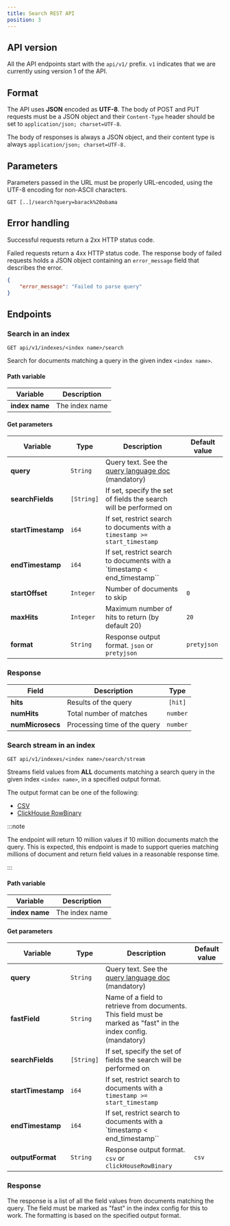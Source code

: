 ```yaml
---
title: Search REST API
position: 3
---
```


## API version

All the API endpoints start with the `api/v1/` prefix. `v1` indicates that we are currently using version 1 of the API.


## Format

The API uses **JSON** encoded as **UTF-8**. The body of POST and PUT requests must be a JSON object and their `Content-Type` header should be set to `application/json; charset=UTF-8`.

The body of responses is always a JSON object, and their content type is always `application/json; charset=UTF-8.`

## Parameters

Parameters passed in the URL must be properly URL-encoded, using the UTF-8 encoding for non-ASCII characters.

```
GET [..]/search?query=barack%20obama
```

## Error handling

Successful requests return a 2xx HTTP status code.

Failed requests return a 4xx HTTP status code. The response body of failed requests holds a JSON object containing an `error_message` field that describes the error.

```json
{
	"error_message": "Failed to parse query"
}
```

## Endpoints

### Search in an index

```
GET api/v1/indexes/<index name>/search
```

Search for documents matching a query in the given index `<index name>`.

#### Path variable

| Variable      | Description   |
| ------------- | ------------- |
| **index name** | The index name |


#### Get parameters

| Variable | Type | Description | Default value |
|----------|------|-------------|---------------|
| **query** | `String` | Query text. See the [query language doc](query-language.md) (mandatory) | |
| **searchFields** | `[String]` | If set, specify the set of fields the search will be performed on | |
| **startTimestamp** | `i64` | If set, restrict search to documents with a `timestamp >= start_timestamp` | |
| **endTimestamp** | `i64` | If set, restrict search to documents with a `timestamp < end_timestamp`` | |
| **startOffset** | `Integer` | Number of documents to skip | `0` |
| **maxHits** | `Integer` | Maximum number of hits to return (by default 20) | `20` |
| **format** | `String` | Response output format. `json` or `pretyjson`  | `pretyjson` |


### Response

| Field                | Description                    |    Type    |
| -------------------- | ------------------------------ | :--------: |
| **hits**             | Results of the query           | `[hit]` |
| **numHits**         | Total number of matches        |  `number`  |
| **numMicrosecs**    | Processing time of the query   |  `number`  |



### Search stream in an index

```
GET api/v1/indexes/<index name>/search/stream
```

Streams field values from **ALL** documents matching a search query in the given index `<index name>`, in a specified output format.

The output format can be one of the following:
 -  [CSV](https://datatracker.ietf.org/doc/html/rfc4180)
 -  [ClickHouse RowBinary](https://clickhouse.tech/docs/en/interfaces/formats/#rowbinary)

:::note

The endpoint will return 10 million values if 10 million documents match the query. This is expected, this endpoint is made to support queries matching millions of document and return field values in a reasonable response time.

:::


#### Path variable

| Variable      | Description   |
| ------------- | ------------- |
| **index name** | The index name |


#### Get parameters

| Variable | Type | Description | Default value |
|----------|------|-------------|---------------|
| **query** | `String` | Query text. See the [query language doc](query-language.md) (mandatory) | |
| **fastField** | `String` | Name of a field to retrieve from documents. This field must be marked as "fast" in the index config. (mandatory)| |
| **searchFields** | `[String]` | If set, specify the set of fields the search will be performed on | |
| **startTimestamp** | `i64` | If set, restrict search to documents with a `timestamp >= start_timestamp` | |
| **endTimestamp** | `i64` | If set, restrict search to documents with a `timestamp < end_timestamp`` | |
| **outputFormat** | `String` | Response output format. `csv` or `clickHouseRowBinary`  | `csv` |


### Response

The response is a list of all the field values from documents matching the query. The field must be marked as "fast" in the index config for this to work. The formatting is based on the specified output format. 
